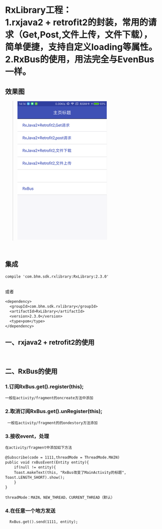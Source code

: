 RxLibrary工程：<br>1.rxjava2 + retrofit2的封装，常用的请求（Get,Post,文件上传，文件下载），简单便捷，支持自定义loading等属性。</br>2.RxBus的使用，用法完全与EvenBus一样。
=
效果图
------
>![image](https://github.com/buhuiming/RxLibrary/blob/master/screenShots/i.jpg)</br>

<br>

集成
-------
    compile 'com.bhm.sdk.rxlibrary:RxLibrary:2.3.0'
<br>或者

    <dependency>
      <groupId>com.bhm.sdk.rxlibrary</groupId>
      <artifactId>RxLibrary</artifactId>
      <version>2.3.0</version>
      <type>pom</type>
    </dependency>


一、rxjava2 + retrofit2的使用
-------  

<br>

二、RxBus的使用
-------  

### 1.订阅RxBus.get().register(this);
    一般在activity/fragment的oncreate方法中添加
### 2.取消订阅RxBus.get().unRegister(this);
     一般在activity/fragment的的ondestory方法添加
### 3.接收event，处理
    在activity/fragment中添加如下方法
      
    @Subscribe(code = 1111,threadMode = ThreadMode.MAIN)
    public void rxBusEvent(Entity entity){
        if(null != entity){
        Toast.makeText(this, "RxBus改变了MainActivity的标题", Toast.LENGTH_SHORT).show();      
        }
    }
       
    threadMode：MAIN，NEW_THREAD，CURRENT_THREAD（默认）
### 4.在任意一个地方发送
      RxBus.get().send(1111, entity);
